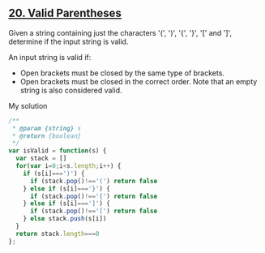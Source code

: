 ## [20. Valid Parentheses](https://leetcode.com/problems/valid-parentheses/)
Given a string containing just the characters '(', ')', '{', '}', '[' and ']', determine if the input string is valid.

An input string is valid if:

- Open brackets must be closed by the same type of brackets.
- Open brackets must be closed in the correct order.
Note that an empty string is also considered valid.

My solution

```js
/**
 * @param {string} s
 * @return {boolean}
 */
var isValid = function(s) {
  var stack = []
  for(var i=0;i<s.length;i++) {
    if (s[i]===')') {
      if (stack.pop()!=='(') return false
    } else if (s[i]==='}') {
      if (stack.pop()!=='{') return false
    } else if (s[i]===']') {
      if (stack.pop()!=='[') return false
    } else stack.push(s[i])
  }
  return stack.length===0
};
```
